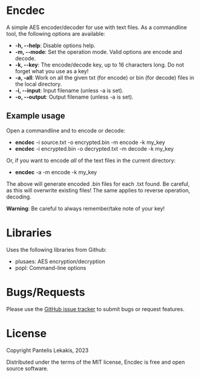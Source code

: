 # Encdec
A simple AES encoder/decoder for use with text files.
As a commandline tool, the following options are available:

* **-h, --help**: Disable options help.
* **-m, --mode**: Set the operation mode. Valid options are encode and decode.
* **-k, --key**: The encode/decode key, up to 16 characters long. Do not forget what you use as a key!
* **-a, -all**: Work on all the given txt (for encode) or bin (for decode) files in the local directory.
* **-i, --input**: Input filename (unless -a is set).
* **-o, --output**: Output filename (unless -a is set).

## Example usage
Open a commandline and to encode or decode:
* **encdec** -i source.txt -o encrypted.bin -m encode -k my_key
* **encdec** -i encrypted.bin -o decrypted.txt -m decode -k my_key

Or, if you want to encode *all* of the text files in the current directory:
* **encdec** -a -m encode -k my_key

The above will generate encoded .bin files for each .txt found. Be careful, as this will overwrite existing files! The same applies to reverse operation, decoding.

**Warning**: Be careful to always remember/take note of your key!

# Libraries
Uses the following libraries from Github:
* plusaes: AES encryption/decryption
* popl: Command-line options

# Bugs/Requests
Please use the [GitHub issue tracker](https://github.com/alkisbkn/Encdec/issues) to submit bugs or request features.

# License
Copyright Pantelis Lekakis, 2023

Distributed under the terms of the MIT license, Encdec is free and open source software.
